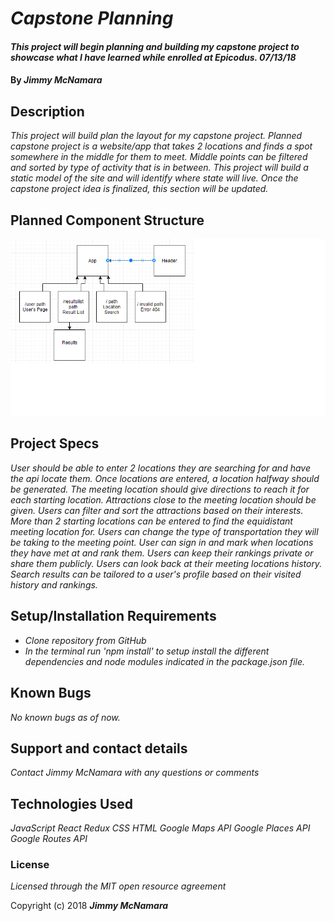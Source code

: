 # _Capstone Planning_

#### _This project will begin planning and building my capstone project to showcase what I have learned while enrolled at Epicodus.  07/13/18_

#### By _**Jimmy McNamara**_

## Description

_This project will build plan the layout for my capstone project.  Planned capstone project is a website/app that takes 2 locations and finds a spot somewhere in the middle for them to meet. Middle points can be filtered and sorted by type of activity that is in between. This project will build a static model of the site and will identify where state will live. Once the capstone project idea is finalized, this section will be updated._

## Planned Component Structure

![picture](src/assets/images/component-tree.png)

## Project Specs

_User should be able to enter 2 locations they are searching for and have the api locate them._
_Once locations are entered, a location halfway should be generated._
_The meeting location should give directions to reach it for each starting location._
_Attractions close to the meeting location should be given._
_Users can filter and sort the attractions based on their interests._
_More than 2 starting locations can be entered to find the equidistant meeting location for._
_Users can change the type of transportation they will be taking to the meeting point._
_User can sign in and mark when locations they have met at and rank them._
_Users can keep their rankings private or share them publicly._
_Users can look back at their meeting locations history._
_Search results can be tailored to a user's profile based on their visited history and rankings._

## Setup/Installation Requirements

* _Clone repository from GitHub_
* _In the terminal run 'npm install' to setup install the different dependencies and node modules indicated in the package.json file._

## Known Bugs

_No known bugs as of now._

## Support and contact details

_Contact Jimmy McNamara with any questions or comments_

## Technologies Used

_JavaScript_
_React_
_Redux_
_CSS_
_HTML_
_Google Maps API_
_Google Places API_
_Google Routes API_

### License

*Licensed through the MIT open resource agreement*

Copyright (c) 2018 **_Jimmy McNamara_**
